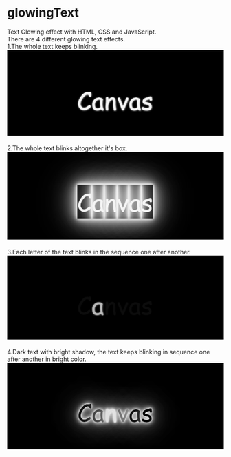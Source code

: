 # glowingText
Text Glowing effect with HTML, CSS and JavaScript.
<br>
There are 4 different glowing text effects.<br>
1.The whole text keeps blinking.
<img src="images/1.png" alt="blinking">
<br><br>
2.The whole text blinks altogether it's box.
<img src="images/2.png" alt="blinking">
<br><br>
3.Each letter of the text blinks in the sequence one after another.
<img src="images/3.png" alt="blinking">
<br><br>
4.Dark text with bright shadow, the text keeps blinking in sequence one after another in bright color.
<img src="images/4.png" alt="blinking">
